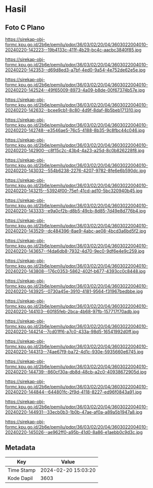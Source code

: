 # Hasil

## Foto C Plano

https://sirekap-obj-formc.kpu.go.id/2b6e/pemilu/pdpr/36/03/02/20/04/3603022004010-20240220-142223--19b4133c-411f-4b29-bc4c-aacbc3840f85.jpg

https://sirekap-obj-formc.kpu.go.id/2b6e/pemilu/pdpr/36/03/02/20/04/3603022004010-20240220-142353--d69d8ed3-a7bf-4ed0-9a54-4e752de62e5e.jpg

https://sirekap-obj-formc.kpu.go.id/2b6e/pemilu/pdpr/36/03/02/20/04/3603022004010-20240220-142524--49f65009-8973-4a09-b8de-00f67374b57e.jpg

https://sirekap-obj-formc.kpu.go.id/2b6e/pemilu/pdpr/36/03/02/20/04/3603022004010-20240220-142632--bcee9cb1-8c80-4d9f-8daf-8b5beb171310.jpg

https://sirekap-obj-formc.kpu.go.id/2b6e/pemilu/pdpr/36/03/02/20/04/3603022004010-20240220-142748--e3546ae5-76c5-4188-8b35-9c8fbc44c046.jpg

https://sirekap-obj-formc.kpu.go.id/2b6e/pemilu/pdpr/36/03/02/20/04/3603022004010-20240220-142900--c8f15c2c-43b4-4a23-a25d-8c0b826228f8.jpg

https://sirekap-obj-formc.kpu.go.id/2b6e/pemilu/pdpr/36/03/02/20/04/3603022004010-20240220-143032--554b6238-2276-4207-9782-8fe6e6b590dc.jpg

https://sirekap-obj-formc.kpu.go.id/2b6e/pemilu/pdpr/36/03/02/20/04/3603022004010-20240220-143215--53924f00-75ef-41cd-ad10-5bc320940b45.jpg

https://sirekap-obj-formc.kpu.go.id/2b6e/pemilu/pdpr/36/03/02/20/04/3603022004010-20240220-143333--e9a0cf2b-d8b5-49cb-8d85-7d49e8d776b4.jpg

https://sirekap-obj-formc.kpu.go.id/2b6e/pemilu/pdpr/36/03/02/20/04/3603022004010-20240220-143529--dc484396-8ae9-4abc-ae08-4bcd3a6bd5f2.jpg

https://sirekap-obj-formc.kpu.go.id/2b6e/pemilu/pdpr/36/03/02/20/04/3603022004010-20240220-143657--f4da6db8-7932-4d70-9ec0-9df6e4e9c259.jpg

https://sirekap-obj-formc.kpu.go.id/2b6e/pemilu/pdpr/36/03/02/20/04/3603022004010-20240220-143808--176c0353-5862-402f-b677-4393cc0c8448.jpg

https://sirekap-obj-formc.kpu.go.id/2b6e/pemilu/pdpr/36/03/02/20/04/3603022004010-20240220-143925--0730a45e-3910-4181-9564-f31967bedbbe.jpg

https://sirekap-obj-formc.kpu.go.id/2b6e/pemilu/pdpr/36/03/02/20/04/3603022004010-20240220-144103--60f85feb-2bca-4b68-97fb-157717f70adb.jpg

https://sirekap-obj-formc.kpu.go.id/2b6e/pemilu/pdpr/36/03/02/20/04/3603022004010-20240220-144214--7cd01ff6-a7c0-433a-98d5-16541992d0ff.jpg

https://sirekap-obj-formc.kpu.go.id/2b6e/pemilu/pdpr/36/03/02/20/04/3603022004010-20240220-144313--74ae67f9-ba72-4d1c-930e-5935660e6745.jpg

https://sirekap-obj-formc.kpu.go.id/2b6e/pemilu/pdpr/36/03/02/20/04/3603022004010-20240220-144739--860cf30a-db8d-48cb-a2c0-40938672905d.jpg

https://sirekap-obj-formc.kpu.go.id/2b6e/pemilu/pdpr/36/03/02/20/04/3603022004010-20240220-144844--644801fc-2f9d-4118-8227-ed96f0843a91.jpg

https://sirekap-obj-formc.kpu.go.id/2b6e/pemilu/pdpr/36/03/02/20/04/3603022004010-20240220-144931--33ecb0b3-1b0b-47ae-af0a-a89a5b1947a8.jpg

https://sirekap-obj-formc.kpu.go.id/2b6e/pemilu/pdpr/36/03/02/20/04/3603022004010-20240220-145026--ae962ff0-a95b-41d0-8a86-e1aebb0c9d3c.jpg


## Metadata

| Key        | Value               |
| ---------- | ------------------- |
| Time Stamp | 2024-02-20 15:03:20 |
| Kode Dapil | 3603                |



